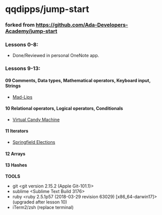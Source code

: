# qqdipps/jump-start
### forked from https://github.com/Ada-Developers-Academy/jump-start
### Lessons 0-8: 
- Done/Reviewed in personal OneNote app.
### Lessons 9-13:     
#### 09  Comments, Data types, Mathematical operators, Keyboard input, Strings     
- [Mad-Lips](https://github.com/qqdipps/JumpStart-WorkingItOut/blob/master/Lesson.9.Grammer/madlib.rb)     
#### 10	Relational operators, Logical operators, Conditionals       
- [Virtual Candy Machine](https://github.com/qqdipps/JumpStart-WorkingItOut/blob/master/Lesson.10.Expressions/CandyMachine.rb)      
#### 11  Iterators     
- [Springfield Elections](https://github.com/qqdipps/JumpStart-WorkingItOut/blob/master/Lesson.11.iterators/elections.rb)      
#### 12	Arrays     
#### 13	Hashes     





     
**TOOLS**   
- git <git version 2.15.2 (Apple Git-101.1)>     
- sublime <Sublime Text Build 3176>      
- ruby <ruby 2.5.1p57 (2018-03-29 revision 63029) [x86_64-darwin17]> (upgraded after lesson 10)       
- iTerm2/zsh (replace terminal)
